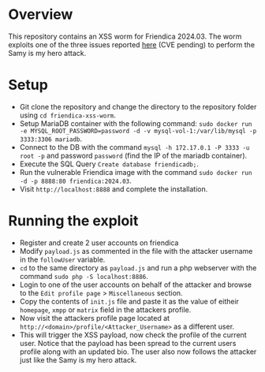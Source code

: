 # Overview
This repository contains an XSS worm for Friendica 2024.03. The worm exploits one of the three issues reported [here](https://github.com/friendica/friendica/issues/14220) (CVE pending) to perform the Samy is my hero attack.

# Setup
- Git clone the repository and change the directory to the repository folder using `cd friendica-xss-worm`.
- Setup MariaDB container with the following command:
`sudo docker run -e MYSQL_ROOT_PASSWORD=password -d -v mysql-vol-1:/var/lib/mysql -p 3333:3306 mariadb`.
- Connect to the DB with the command `mysql -h 172.17.0.1 -P 3333 -u root -p` and password `password` (find the IP of the mariadb container).
- Execute the SQL Query `Create database friendicadb;`.
- Run the vulnerable Friendica image with the command `sudo docker run -d -p 8888:80 friendica:2024.03`.
- Visit `http://localhost:8888` and complete the installation.

# Running the exploit
- Register and create 2 user accounts on friendica
- Modify `payload.js` as commented in the file with the attacker username in the `followUser` variable.
- `cd` to the same directory as `payload.js` and run a php webserver with the command `sudo php -S localhost:8886`.
- Login to one of the user accounts on behalf of the attacker and browse to the `Edit profile page` > `Miscellaneous` section.
- Copy the contents of `init.js` file and paste it as the value of eitheir `homepage`, `xmpp` or `matrix` field in the attackers profile.
- Now visit the attackers profile page located at `http://<domain>/profile/<Attacker_Username>` as a different user.
- This will trigger the XSS payload, now check the profile of the current user. Notice that the payload has been spread to the current users profile along with an updated bio. The user also now follows the attacker just like the Samy is my hero attack.
